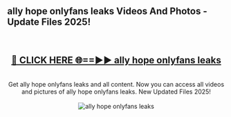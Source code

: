 <h2>ally hope onlyfans leaks Videos And Photos - Update Files 2025!</h2>
<br>
<div align="center">
<h2><a href="https://top-ai-tools.click/QrbHav" rel="nofollow">🔴 CLICK HERE 🌐==►► ally hope onlyfans leaks</a></h2>
<br>
Get ally hope onlyfans leaks and all content. Now you can access all videos and pictures of ally hope onlyfans leaks. New Updated Files 2025!
<br>
<br>
<a href="https://top-ai-tools.click/QrbHav" rel="nofollow" data-target="animated-image.originalLink"><img src="https://i.ibb.co.com/WyWwxjT/player-gif2.gif" alt="ally hope onlyfans leaks" style="max-width: 100%; display: inline-block;" data-target="animated-image.originalImage"></a>
</div>
<br>